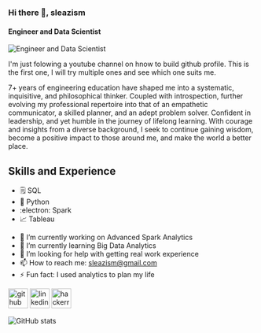 ### Hi there 👋, sleazism
#### Engineer and Data Scientist
![Engineer and Data Scientist](https://github.com/sleazism/sleazism01/blob/main/Artillery%20lvl%2070%20skill%20build.png)

I'm just folowing a youtube channel on hnow to build github profile. This is the first one, I will try multiple ones and see which one suits me. 

7+ years of engineering education have shaped me into a systematic, inquisitive, and philosophical thinker. Coupled with introspection, further evolving my professional repertoire into that of an empathetic communicator, a skilled planner, and an adept problem solver. Confident in leadership, and yet humble in the journey of lifelong learning. With courage and insights from a diverse background, I seek to continue gaining wisdom, become a positive impact to those around me, and make the world a better place.

## Skills and Experience
* 🗒️ SQL
* 🐍 Python
* :electron: Spark
* 📈 Tableau

- 🔭 I’m currently working on Advanced Spark Analytics 
- 🌱 I’m currently learning Big Data Analytics 
- 🤔 I’m looking for help with getting real work experience 
- 📫 How to reach me: sleazism@gmail.com 
- ⚡ Fun fact: I used analytics to plan my life 


[<img src='https://cdn.jsdelivr.net/npm/simple-icons@3.0.1/icons/github.svg' alt='github' height='40'>](https://github.com/sleazism)  [<img src='https://cdn.jsdelivr.net/npm/simple-icons@3.0.1/icons/linkedin.svg' alt='linkedin' height='40'>](https://www.linkedin.com/in/ben-tan-88940a182//)  [<img src='https://cdn.jsdelivr.net/npm/simple-icons@3.0.1/icons/hackerrank.svg' alt='hackerrank' height='40'>](https://www.hackerrank.com/profile/sleazism)  

![GitHub stats](https://github-readme-stats.vercel.app/api?username=sleazism&show_icons=true)  

